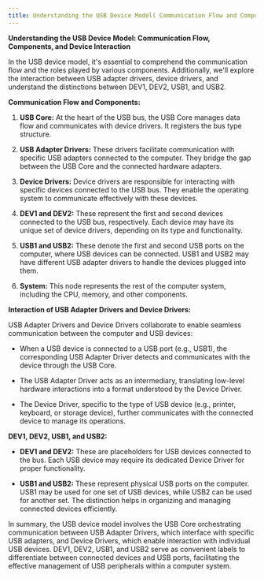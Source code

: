 ```yaml
---
title: Understanding the USB Device Model( Communication Flow and Components)
---
```


**Understanding the USB Device Model: Communication Flow, Components, and Device Interaction**

In the USB device model, it's essential to comprehend the communication flow and the roles played by various components. Additionally, we'll explore the interaction between USB adapter drivers, device drivers, and understand the distinctions between DEV1, DEV2, USB1, and USB2.

**Communication Flow and Components:**

1. **USB Core:** At the heart of the USB bus, the USB Core manages data flow and communicates with device drivers. It registers the bus type structure.

2. **USB Adapter Drivers:** These drivers facilitate communication with specific USB adapters connected to the computer. They bridge the gap between the USB Core and the connected hardware adapters.

3. **Device Drivers:** Device drivers are responsible for interacting with specific devices connected to the USB bus. They enable the operating system to communicate effectively with these devices.

4. **DEV1 and DEV2:** These represent the first and second devices connected to the USB bus, respectively. Each device may have its unique set of device drivers, depending on its type and functionality.

5. **USB1 and USB2:** These denote the first and second USB ports on the computer, where USB devices can be connected. USB1 and USB2 may have different USB adapter drivers to handle the devices plugged into them.

6. **System:** This node represents the rest of the computer system, including the CPU, memory, and other components.

**Interaction of USB Adapter Drivers and Device Drivers:**

USB Adapter Drivers and Device Drivers collaborate to enable seamless communication between the computer and USB devices:

- When a USB device is connected to a USB port (e.g., USB1), the corresponding USB Adapter Driver detects and communicates with the device through the USB Core.

- The USB Adapter Driver acts as an intermediary, translating low-level hardware interactions into a format understood by the Device Driver.

- The Device Driver, specific to the type of USB device (e.g., printer, keyboard, or storage device), further communicates with the connected device to manage its operations.

**DEV1, DEV2, USB1, and USB2:**

- **DEV1 and DEV2:** These are placeholders for USB devices connected to the bus. Each USB device may require its dedicated Device Driver for proper functionality.

- **USB1 and USB2:** These represent physical USB ports on the computer. USB1 may be used for one set of USB devices, while USB2 can be used for another set. The distinction helps in organizing and managing connected devices efficiently.

In summary, the USB device model involves the USB Core orchestrating communication between USB Adapter Drivers, which interface with specific USB adapters, and Device Drivers, which enable interaction with individual USB devices. DEV1, DEV2, USB1, and USB2 serve as convenient labels to differentiate between connected devices and USB ports, facilitating the effective management of USB peripherals within a computer system.

